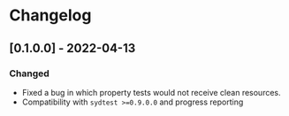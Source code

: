 # Changelog

## [0.1.0.0] - 2022-04-13

### Changed

* Fixed a bug in which property tests would not receive clean resources.
* Compatibility with `sydtest >=0.9.0.0` and progress reporting
